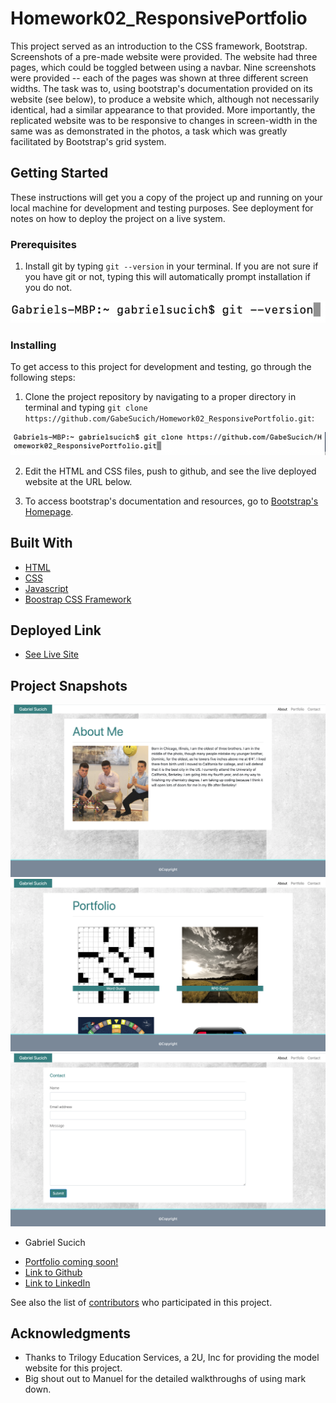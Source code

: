 # Homework02_ResponsivePortfolio

This project served as an introduction to the CSS framework, Bootstrap. Screenshots of a pre-made website were provided. The website had three pages, which could be toggled between using a navbar. Nine screenshots were provided -- each of the pages was shown at three different screen widths. The task was to, using bootstrap's documentation provided on its website (see below), to produce a website which, although not necessarily identical, had a similar appearance to that provided. More importantly, the replicated website was to be responsive to changes in screen-width in the same was as demonstrated in the photos, a task which was greatly facilitated by Bootstrap's grid system.

## Getting Started

These instructions will get you a copy of the project up and running on your local machine for development and testing purposes. See deployment for notes on how to deploy the project on a live system.

### Prerequisites

1. Install git by typing `git --version` in your terminal. If you are not sure if you have git or not, typing this will automatically prompt installation if you do not.

![Image](Markdown/git.png)

### Installing

To get access to this project for development and testing, go through the following steps:

1. Clone the project repository by navigating to a proper directory in terminal and typing `git clone https://github.com/GabeSucich/Homework02_ResponsivePortfolio.git`:

![image](Markdown/gitclone.png)

2. Edit the HTML and CSS files, push to github, and see the live deployed website at the URL below.

3. To access bootstrap's documentation and resources, go to [Bootstrap's Homepage](https://getbootstrap.com/docs/4.5/getting-started/introduction/).

## Built With

* [HTML](https://developer.mozilla.org/en-US/docs/Web/HTML)
* [CSS](https://developer.mozilla.org/en-US/docs/Web/CSS)
* [Javascript](https://developer.mozilla.org/en-US/docs/Web/JavaScript)
* [Boostrap CSS Framework](https://getbootstrap.com/docs/4.5/getting-started/introduction/)

## Deployed Link

* [See Live Site](https://gabesucich.github.io/Homework02_ResponsivePortfolio/)

## Project Snapshots

![About Me](Markdown/about.png)
![Portfolio](Markdown/portfolio.png)
![Contact Info](Markdown/contact.png)

* Gabriel Sucich

- [Portfolio coming soon!](#)
- [Link to Github](https://github.com/GabeSucich)
- [Link to LinkedIn](www.linkedin.com/in/gabriel-sucich-6a28a71a8)

See also the list of [contributors](https://github.com/GabeSucich/Homework02_ResponsivePortfolio/graphs/contributors) who participated in this project.

## Acknowledgments

* Thanks to Trilogy Education Services, a 2U, Inc for providing the model website for this project.
* Big shout out to Manuel for the detailed walkthroughs of using mark down.